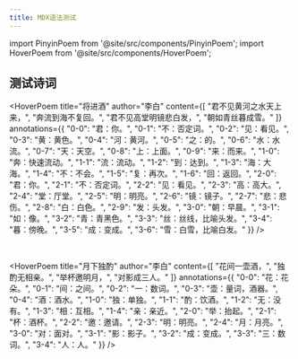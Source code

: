 ```yaml
---
title: MDX语法测试
---
```


import PinyinPoem from '@site/src/components/PinyinPoem';
import HoverPoem from '@site/src/components/HoverPoem';

## 测试诗词

<HoverPoem 
  title="将进酒"
  author="李白"
  content={[
    "君不见黄河之水天上来，",
    "奔流到海不复回。",
    "君不见高堂明镜悲白发，",
    "朝如青丝暮成雪。"
  ]}
  annotations={{
    "0-0": "君：你。",
    "0-1": "不：否定词。",
    "0-2": "见：看见。",
    "0-3": "黄：黄色。",
    "0-4": "河：黄河。",
    "0-5": "之：的。",
    "0-6": "水：水流。",
    "0-7": "天：天空。",
    "0-8": "上：上面。",
    "0-9": "来：而来。",
    "1-0": "奔：快速流动。",
    "1-1": "流：流动。",
    "1-2": "到：达到。",
    "1-3": "海：大海。",
    "1-4": "不：不会。",
    "1-5": "复：再次。",
    "1-6": "回：返回。",
    "2-0": "君：你。",
    "2-1": "不：否定词。",
    "2-2": "见：看见。",
    "2-3": "高：高大。",
    "2-4": "堂：厅堂。",
    "2-5": "明：明亮。",
    "2-6": "镜：镜子。",
    "2-7": "悲：悲伤。",
    "2-8": "白：白色。",
    "2-9": "发：头发。",
    "3-0": "朝：早晨。",
    "3-1": "如：像。",
    "3-2": "青：青黑色。",
    "3-3": "丝：丝线，比喻头发。",
    "3-4": "暮：傍晚。",
    "3-5": "成：变成。",
    "3-6": "雪：白雪，比喻白发。"
  }}
/>

<br />

<HoverPoem 
  title="月下独酌"
  author="李白"
  content={[
    "花间一壶酒，",
    "独酌无相亲。",
    "举杯邀明月，",
    "对影成三人。"
  ]}
  annotations={{
    "0-0": "花：花朵。",
    "0-1": "间：之间。",
    "0-2": "一：数词。",
    "0-3": "壶：量词，酒器。",
    "0-4": "酒：酒水。",
    "1-0": "独：单独。",
    "1-1": "酌：饮酒。",
    "1-2": "无：没有。",
    "1-3": "相：互相。",
    "1-4": "亲：亲近。",
    "2-0": "举：抬起。",
    "2-1": "杯：酒杯。",
    "2-2": "邀：邀请。",
    "2-3": "明：明亮。",
    "2-4": "月：月亮。",
    "3-0": "对：面对。",
    "3-1": "影：影子。",
    "3-2": "成：变成。",
    "3-3": "三：数词。",
    "3-4": "人：人。"
  }}
/> 